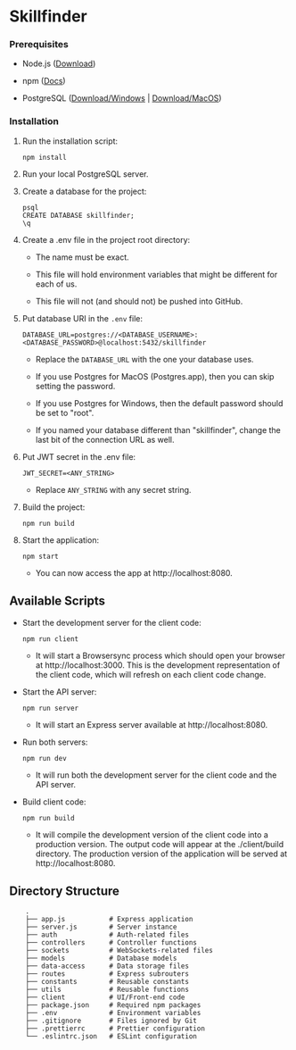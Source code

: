 # Skillfinder

### Prerequisites

-   Node.js ([Download](https://nodejs.org/en/))

-   npm ([Docs](https://www.npmjs.com/get-npm))

-   PostgreSQL ([Download/Windows](https://www.postgresql.org/download/) | [Download/MacOS](https://postgresapp.com/))

### Installation

1. Run the installation script:

    ```
    npm install
    ```

2. Run your local PostgreSQL server.

3. Create a database for the project:

    ```
    psql
    CREATE DATABASE skillfinder;
    \q
    ```

4. Create a .env file in the project root directory:

    - The name must be exact.

    - This file will hold environment variables that might be different for each of us.

    - This file will not (and should not) be pushed into GitHub.

5. Put database URI in the `.env` file:

    ```
    DATABASE_URL=postgres://<DATABASE_USERNAME>:<DATABASE_PASSWORD>@localhost:5432/skillfinder
    ```

    - Replace the `DATABASE_URL` with the one your database uses.

    - If you use Postgres for MacOS (Postgres.app), then you can skip setting the password.

    - If you use Postgres for Windows, then the default password should be set to "root".

    - If you named your database different than "skillfinder", change the last bit of the connection URL as well.

6. Put JWT secret in the .env file:

    ```
    JWT_SECRET=<ANY_STRING>
    ```

    - Replace `ANY_STRING` with any secret string.

7. Build the project:

    ```
    npm run build
    ```

8. Start the application:

    ```
    npm start
    ```

    - You can now access the app at http://localhost:8080.

## Available Scripts

-   Start the development server for the client code:

    ```
    npm run client
    ```

    -   It will start a Browsersync process which should open your browser at http://localhost:3000. This is the development representation of the client code, which will refresh on each client code change.

-   Start the API server:

    ```
    npm run server
    ```

    -   It will start an Express server available at http://localhost:8080.

-   Run both servers:

    ```
    npm run dev
    ```

    -   It will run both the development server for the client code and the API server.

-   Build client code:

    ```
    npm run build
    ```

    -   It will compile the development version of the client code into a production version. The output code will appear at the ./client/build directory. The production version of the application will be served at http://localhost:8080.

## Directory Structure

```
    .
    ├── app.js           # Express application
    ├── server.js        # Server instance
    ├── auth             # Auth-related files
    ├── controllers      # Controller functions
    ├── sockets          # WebSockets-related files
    ├── models           # Database models
    ├── data-access      # Data storage files
    ├── routes           # Express subrouters
    ├── constants        # Reusable constants
    ├── utils            # Reusable functions
    ├── client           # UI/Front-end code
    ├── package.json     # Required npm packages
    ├── .env             # Environment variables
    ├── .gitignore       # Files ignored by Git
    ├── .prettierrc      # Prettier configuration
    └── .eslintrc.json   # ESLint configuration
```
